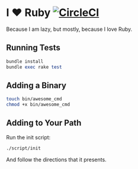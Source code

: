 # I :heart: Ruby [![CircleCI](https://circleci.com/gh/trueheart78/iheartruby-blogger.svg?style=shield)](https://circleci.com/gh/trueheart78/iheartruby-blogger)

Because I am lazy, but mostly, because I love Ruby.

## Running Tests

```ruby
bundle install
bundle exec rake test
```

## Adding a Binary

```sh
touch bin/awesome_cmd
chmod +x bin/awesome_cmd
```

## Adding to Your Path

Run the init script:

```sh
./script/init
```

And follow the directions that it presents.
